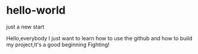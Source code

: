 # hello-world
just a new start

Hello,everybody
I just want to learn how to use the github and how to build my project,it's a good beginning
Fighting!
